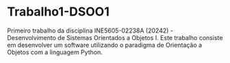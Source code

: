 # Trabalho1-DSOO1

Primeiro trabalho da disciplina INE5605-02238A (20242) - Desenvolvimento de Sistemas Orientados a Objetos I.
Este trabalho consiste em desenvolver um software utilizando o paradigma de Orientação a Objetos com a linguagem Python.